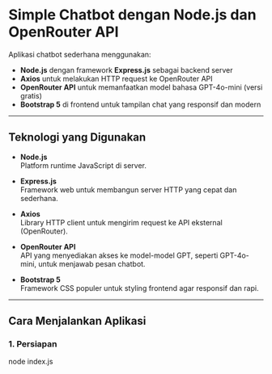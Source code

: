 # Simple Chatbot dengan Node.js dan OpenRouter API

Aplikasi chatbot sederhana menggunakan:

- **Node.js** dengan framework **Express.js** sebagai backend server
- **Axios** untuk melakukan HTTP request ke OpenRouter API
- **OpenRouter API** untuk memanfaatkan model bahasa GPT-4o-mini (versi gratis)
- **Bootstrap 5** di frontend untuk tampilan chat yang responsif dan modern

---

## Teknologi yang Digunakan

- **Node.js**  
  Platform runtime JavaScript di server.

- **Express.js**  
  Framework web untuk membangun server HTTP yang cepat dan sederhana.

- **Axios**  
  Library HTTP client untuk mengirim request ke API eksternal (OpenRouter).

- **OpenRouter API**  
  API yang menyediakan akses ke model-model GPT, seperti GPT-4o-mini, untuk menjawab pesan chatbot.

- **Bootstrap 5**  
  Framework CSS populer untuk styling frontend agar responsif dan rapi.

---

## Cara Menjalankan Aplikasi

### 1. Persiapan
 node index.js